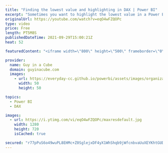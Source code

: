 ```yaml
---
title: "Finding the lowest value and highlighting in DAX | Power BI"
excerpt: "Sometimes you want to highlight the lowest value in a Power BI visual. First you need to find it! Then you can highlight it. What if you want to ANIMATE it? Patrick shows you how to do just that!  ALLSELECTED() article:  https://www.sqlbi.com/articles/the-definitive-guide-to-allselected/  📢 Become a"
originalUrl: https://youtube.com/watch?v=eqO4wFZQOPc
type: video
price: Free
length: PT5M8S
publishedDateTime: 2021-09-29T15:00:21Z
heat: 52

featuredContent: "<iframe width=\"800\" height=\"500\" frameborder=\"0\" src=\"https://www.youtube.com/embed/eqO4wFZQOPc\" allow=\"accelerometer; autoplay; encrypted-media; gyroscope; picture-in-picture\" allowfullscreen></iframe>"

provider:
  name: Guy in a Cube
  domain: guyinacube.com
  images:
    - url: https://everyday-cc.github.io/powerbi/assets/images/organizations/guyinacube.com-50x50.jpg
      width: 50
      height: 50

topics:
  - Power BI
  - DAX

images:
  - url: https://i.ytimg.com/vi/eqO4wFZQOPc/maxresdefault.jpg
    width: 1280
    height: 720
    isCached: true

secured: "r77pPuS6o49wuPL8EHMc+Z0SglejxDF4yX1WhShqb9jWfcnbvaUuXEYKhtGUDDy8kppnw2a+N16UftX3tsZVEOcB2sfI8EDdULZFywpVQx/6jCzd5q4SqjhvUDJmEvJtdh19JZNDWvBal9zhDcOxohCf1UHcPE12ZhGJZ81FiFd/zLH8HbZEQAo0HwMRje1rrVDx2ujSa6YH6xkMpzNwbxIUoIskQOtHJ8fV8KHZtzrue6pD9llk+me0SSI9YdZDMUteBdVDLmbWmqgp2KMdv4HJXm9q/rZD4812StY2m2aaBu8f1EmcnnjTFdTDp2Uodd2zSm4J9YCA4AGL7dmZkYn0e3ErqbcMrlg4hxnhcEZS/GeoRCiu4wQVA9l/KBt1HNWOVRVRKRwz1TaPOE9leHxPxl+8xDnGCT/D/WV86Do=;AmR9+PpCBe98q9nt9n7Sgw=="
---
```


